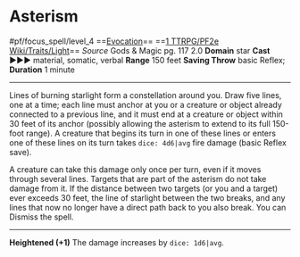 # Asterism
#pf/focus_spell/level_4
==[Evocation](../../../Traits/Evocation.md)== ==[1 TTRPG/PF2e Wiki/Traits/Light](1%20TTRPG/PF2e%20Wiki/Traits/Light)==
*Source* Gods & Magic pg. 117 2.0
**Domain** star
**Cast** ►►► material, somatic, verbal
**Range** 150 feet
**Saving Throw** basic Reflex; **Duration** 1 minute

---
Lines of burning starlight form a constellation around you. Draw five lines, one at a time; each line must anchor at you or a creature or object already connected to a previous line, and it must end at a creature or object within 30 feet of its anchor (possibly allowing the asterism to extend to its full 150-foot range). A creature that begins its turn in one of these lines or enters one of these lines on its turn takes `dice: 4d6|avg` fire damage (basic Reflex save).

A creature can take this damage only once per turn, even if it moves through several lines. Targets that are part of the asterism do not take damage from it. If the distance between two targets (or you and a target) ever exceeds 30 feet, the line of starlight between the two breaks, and any lines that now no longer have a direct path back to you also break. You can Dismiss the spell.

<hr>

**Heightened (+1)** The damage increases by `dice: 1d6|avg`.